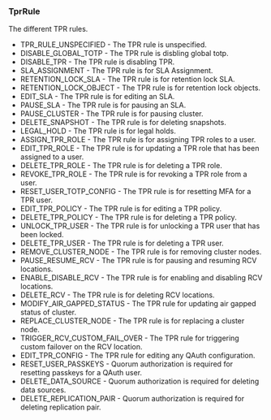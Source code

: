### TprRule
The different TPR rules.

- TPR_RULE_UNSPECIFIED - The TPR rule is unspecified.
- DISABLE_GLOBAL_TOTP - The TPR rule is disbling global totp.
- DISABLE_TPR - The TPR rule is disabling TPR.
- SLA_ASSIGNMENT - The TPR rule is for SLA Assignment.
- RETENTION_LOCK_SLA - The TPR rule is for retention lock SLA.
- RETENTION_LOCK_OBJECT - The TPR rule is for retention lock objects.
- EDIT_SLA - The TPR rule is for editing an SLA.
- PAUSE_SLA - The TPR rule is for pausing an SLA.
- PAUSE_CLUSTER - The TPR rule is for pausing cluster.
- DELETE_SNAPSHOT - The TPR rule is for deleting snapshots.
- LEGAL_HOLD - The TPR rule is for legal holds.
- ASSIGN_TPR_ROLE - The TPR rule is for assigning TPR roles to a user.
- EDIT_TPR_ROLE - The TPR rule is for updating a TPR role that has been assigned to a user.
- DELETE_TPR_ROLE - The TPR rule is for deleting a TPR role.
- REVOKE_TPR_ROLE - The TPR rule is for revoking a TPR role from a user.
- RESET_USER_TOTP_CONFIG - The TPR rule is for resetting MFA for a TPR user.
- EDIT_TPR_POLICY - The TPR rule is for editing a TPR policy.
- DELETE_TPR_POLICY - The TPR rule is for deleting a TPR policy.
- UNLOCK_TPR_USER - The TPR rule is for unlocking a TPR user that has been locked.
- DELETE_TPR_USER - The TPR rule is for deleting a TPR user.
- REMOVE_CLUSTER_NODE - The TPR rule is for removing cluster nodes.
- PAUSE_RESUME_RCV - The TPR rule is for pausing and resuming RCV locations.
- ENABLE_DISABLE_RCV - The TPR rule is for enabling and disabling RCV locations.
- DELETE_RCV - The TPR rule is for deleting RCV locations.
- MODIFY_AIR_GAPPED_STATUS - The TPR rule for updating air gapped status of cluster.
- REPLACE_CLUSTER_NODE - The TPR rule is for replacing a cluster node.
- TRIGGER_RCV_CUSTOM_FAIL_OVER - The TPR rule for triggering custom failover on the RCV location.
- EDIT_TPR_CONFIG - The TPR rule for editing any QAuth configuration.
- RESET_USER_PASSKEYS - Quorum authorization is required for resetting passkeys for a QAuth user.
- DELETE_DATA_SOURCE - Quorum authorization is required for deleting data sources.
- DELETE_REPLICATION_PAIR - Quorum authorization is required for deleting replication pair.
